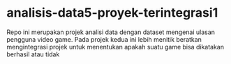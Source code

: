 # analisis-data5-proyek-terintegrasi1

Repo ini merupakan projek analisi data dengan dataset mengenai ulasan pengguna video game. Pada projek kedua ini lebih menitik beratkan mengintegrasi projek untuk menentukan apakah suatu game bisa dikatakan berhasil atau tidak
